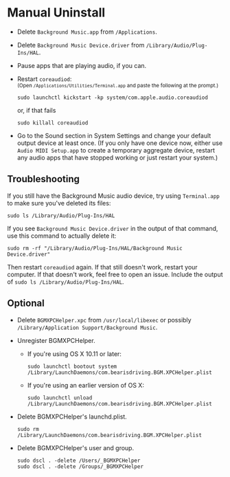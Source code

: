 <!-- vim: set tw=120: -->

# Manual Uninstall

- Delete `Background Music.app` from `/Applications`.
- Delete `Background Music Device.driver` from `/Library/Audio/Plug-Ins/HAL`.
- Pause apps that are playing audio, if you can.
- Restart `coreaudiod`:<br>
  <sup>(Open `/Applications/Utilities/Terminal.app` and paste the following at the prompt.)</sup>

  ```shell
  sudo launchctl kickstart -kp system/com.apple.audio.coreaudiod
  ```
  or, if that fails

  ```shell
  sudo killall coreaudiod
  ```
- Go to the Sound section in System Settings and change your default output device at least once. (If you only have
  one device now, either use `Audio MIDI Setup.app` to create a temporary aggregate device, restart any audio apps that
  have stopped working or just restart your system.)
  
## Troubleshooting

If you still have the Background Music audio device, try using `Terminal.app` to make sure you've deleted its files:

```shell
sudo ls /Library/Audio/Plug-Ins/HAL
```

If you see `Background Music Device.driver` in the output of that command, use this command to actually delete it:

```shell
sudo rm -rf "/Library/Audio/Plug-Ins/HAL/Background Music Device.driver"
```

Then restart `coreaudiod` again. If that still doesn't work, restart your computer. If that doesn't work, feel free to
open an issue. Include the output of `sudo ls /Library/Audio/Plug-Ins/HAL`.

## Optional

- Delete `BGMXPCHelper.xpc` from `/usr/local/libexec` or possibly `/Library/Application Support/Background Music`.
- Unregister BGMXPCHelper.
  - If you're using OS X 10.11 or later:

    ```shell
    sudo launchctl bootout system /Library/LaunchDaemons/com.bearisdriving.BGM.XPCHelper.plist
    ```
  - If you're using an earlier version of OS X:

    ```shell
    sudo launchctl unload /Library/LaunchDaemons/com.bearisdriving.BGM.XPCHelper.plist
    ```
- Delete BGMXPCHelper's launchd.plist.

  ```shell
  sudo rm /Library/LaunchDaemons/com.bearisdriving.BGM.XPCHelper.plist
  ```
- Delete BGMXPCHelper's user and group.

  ```shell
  sudo dscl . -delete /Users/_BGMXPCHelper
  sudo dscl . -delete /Groups/_BGMXPCHelper
  ```


